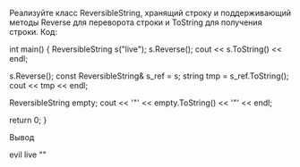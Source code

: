 

Реализуйте класс ReversibleString, хранящий строку и поддерживающий методы Reverse для переворота строки и ToString для получения строки.
Код:

int main() {
  ReversibleString s("live");
  s.Reverse();
  cout << s.ToString() << endl;
  
  s.Reverse();
  const ReversibleString& s_ref = s;
  string tmp = s_ref.ToString();
  cout << tmp << endl;
  
  ReversibleString empty;
  cout << '"' << empty.ToString() << '"' << endl;
  
  return 0;
}

Вывод

evil
live
""
